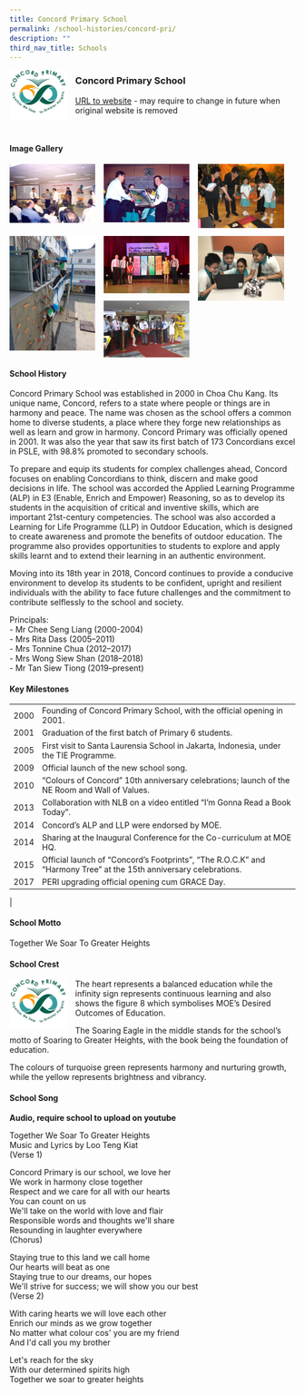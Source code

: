 ```yaml
---
title: Concord Primary School
permalink: /school-histories/concord-pri/
description: ""
third_nav_title: Schools
---
```

<img src="/images/concordpri1.png" style="width:20%;margin-right:15px;" align = "left">

### **Concord Primary School**
[URL to website](https://concordpri.moe.edu.sg/) - may require to change in future when original website is removed

<br clear="left">

#### **Image Gallery**

<p><a href="https://d1yxymztqoj7qn.amplifyapp.com/images/concordpri2.jpg">  
<img src="/images/concordpri2.jpg" style="width:30%;margin-right:15px;" align = "left">
</a></p>

<p><a href="https://d1yxymztqoj7qn.amplifyapp.com/images/concordpri3.jpg">  
<img src="/images/concordpri3.jpg" style="width:30%;margin-right:15px;" align = "left">
</a></p>

<p><a href="https://d1yxymztqoj7qn.amplifyapp.com/images/concordpri4.jpg">  
<img src="/images/concordpri4.jpg" style="width:30%;margin-right:15px;" align = "left">
</a></p>

<br clear="left">

<p><a href="https://d1yxymztqoj7qn.amplifyapp.com/images/concordpri5.jpg">  
<img src="/images/concordpri5.jpg" style="width:30%;margin-right:15px;" align = "left">
</a></p>

<p><a href="https://d1yxymztqoj7qn.amplifyapp.com/images/concordpri6.jpg">  
<img src="/images/concordpri6.jpg" style="width:30%;margin-right:15px;" align = "left">
</a></p>

<p><a href="https://d1yxymztqoj7qn.amplifyapp.com/images/concordpri7.jpg">  
<img src="/images/concordpri7.jpg" style="width:30%;margin-right:15px;" align = "left">
</a></p>

<p><a href="https://d1yxymztqoj7qn.amplifyapp.com/images/concordpri8.jpg">  
<img src="/images/concordpri8.jpg" style="width:30%;margin-right:15px;" align = "left">
</a></p>

<br clear="left">

#### **School History**
Concord Primary School was established in 2000 in Choa Chu Kang. Its unique name, Concord, refers to a state where people or things are in harmony and peace. The name was chosen as the school offers a common home to diverse students, a place where they forge new relationships as well as learn and grow in harmony. Concord Primary was officially opened in 2001. It was also the year that saw its first batch of 173 Concordians excel in PSLE, with 98.8% promoted to secondary schools.

To prepare and equip its students for complex challenges ahead, Concord focuses on enabling Concordians to think, discern and make good decisions in life. The school was accorded the Applied Learning Programme (ALP) in E3 (Enable, Enrich and Empower) Reasoning, so as to develop its students in the acquisition of critical and inventive skills, which are important 21st-century competencies. The school was also accorded a Learning for Life Programme (LLP) in Outdoor Education, which is designed to create awareness and promote the benefits of outdoor education. The programme also provides opportunities to students to explore and apply skills learnt and to extend their learning in an authentic environment.

Moving into its 18th year in 2018, Concord continues to provide a conducive environment to develop its students to be confident, upright and resilient individuals with the ability to face future challenges and the commitment to contribute selflessly to the school and society.

Principals:<br>
\- Mr Chee Seng Liang (2000-2004)<br>
\- Mrs Rita Dass (2005–2011)<br>
\- Mrs Tonnine Chua (2012–2017)<br>
\- Mrs Wong Siew Shan (2018–2018)<br>
\- Mr Tan Siew Tiong (2019–present)

#### **Key Milestones**

|  |  |
|:---:|---|
| 2000 | Founding of Concord Primary School, with the official opening in 2001. |
| 2001 | Graduation of the first batch of Primary 6 students. |
| 2005 | First visit to Santa Laurensia School in Jakarta, Indonesia, under the TIE Programme. |
| 2009 | Official launch of the new school song. |
| 2010 | “Colours of Concord” 10th anniversary celebrations; launch of the NE Room and Wall of Values. |
| 2013 | Collaboration with NLB on a video entitled “I’m Gonna Read a Book Today”. |
| 2014 | Concord’s ALP and LLP were endorsed by MOE. |
| 2014 | Sharing at the Inaugural Conference for the Co-curriculum at MOE HQ. |
| 2015 | Official launch of “Concord’s Footprints”, “The R.O.C.K” and “Harmony Tree” at the 15th anniversary celebrations. |
| 2017 | PERI upgrading official opening cum GRACE Day. |
|

#### **School Motto**
Together We Soar To Greater Heights

#### **School Crest**
<img src="/images/concordpri1.png" style="width:20%;margin-right:15px;" align = "left">

The heart represents a balanced education while the infinity sign represents continuous learning and also shows the figure 8 which symbolises MOE’s Desired Outcomes of Education.

The Soaring Eagle in the middle stands for the school’s motto of Soaring to Greater Heights, with the book being the foundation of education.

The colours of turquoise green represents harmony and nurturing growth, while the yellow represents brightness and vibrancy.

#### **School Song**
**Audio, require school to upload on youtube**

Together We Soar To Greater Heights<br>
Music and Lyrics by Loo Teng Kiat<br>
(Verse 1)

Concord Primary is our school, we love her<br>
We work in harmony close together<br>
Respect and we care for all with our hearts<br>
You can count on us<br>
We'll take on the world with love and flair<br>
Responsible words and thoughts we'll share<br>
Resounding in laughter everywhere<br>
(Chorus)

Staying true to this land we call home<br>
Our hearts will beat as one<br>
Staying true to our dreams, our hopes<br>
We'll strive for success; we will show you our best<br>
(Verse 2)

With caring hearts we will love each other<br>
Enrich our minds as we grow together<br>
No matter what colour cos' you are my friend<br>
And I'd call you my brother

Let's reach for the sky<br>
With our determined spirits high<br>
Together we soar to greater heights